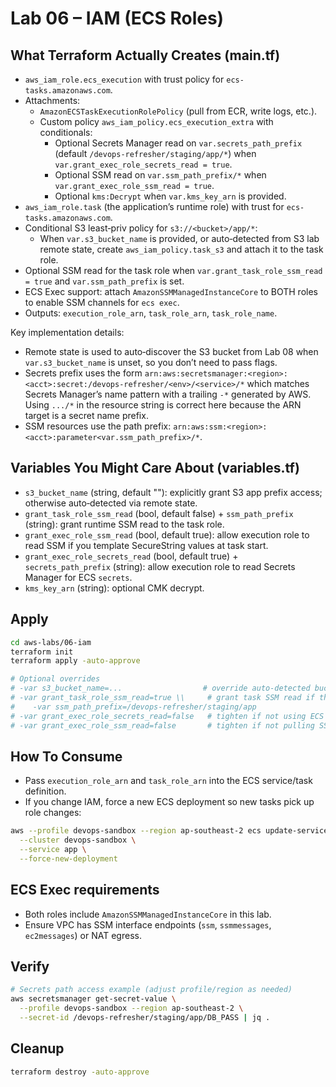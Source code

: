 # Lab 06 – IAM (ECS Roles)

## What Terraform Actually Creates (main.tf)

- `aws_iam_role.ecs_execution` with trust policy for `ecs-tasks.amazonaws.com`.
- Attachments:
  - `AmazonECSTaskExecutionRolePolicy` (pull from ECR, write logs, etc.).
  - Custom policy `aws_iam_policy.ecs_execution_extra` with conditionals:
    - Optional Secrets Manager read on `var.secrets_path_prefix` (default `/devops-refresher/staging/app/*`) when `var.grant_exec_role_secrets_read = true`.
    - Optional SSM read on `var.ssm_path_prefix/*` when `var.grant_exec_role_ssm_read = true`.
    - Optional `kms:Decrypt` when `var.kms_key_arn` is provided.
- `aws_iam_role.task` (the application’s runtime role) with trust for `ecs-tasks.amazonaws.com`.
- Conditional S3 least‑priv policy for `s3://<bucket>/app/*`:
  - When `var.s3_bucket_name` is provided, or auto‑detected from S3 lab remote state, create `aws_iam_policy.task_s3` and attach it to the task role.
- Optional SSM read for the task role when `var.grant_task_role_ssm_read = true` and `var.ssm_path_prefix` is set.
- ECS Exec support: attach `AmazonSSMManagedInstanceCore` to BOTH roles to enable SSM channels for `ecs exec`.
- Outputs: `execution_role_arn`, `task_role_arn`, `task_role_name`.

Key implementation details:

- Remote state is used to auto‑discover the S3 bucket from Lab 08 when `var.s3_bucket_name` is unset, so you don’t need to pass flags.
- Secrets prefix uses the form `arn:aws:secretsmanager:<region>:<acct>:secret:/devops-refresher/<env>/<service>/*` which matches Secrets Manager’s name pattern with a trailing `-*` generated by AWS. Using `.../*` in the resource string is correct here because the ARN target is a secret name prefix.
- SSM resources use the path prefix: `arn:aws:ssm:<region>:<acct>:parameter<var.ssm_path_prefix>/*`.

## Variables You Might Care About (variables.tf)

- `s3_bucket_name` (string, default ""): explicitly grant S3 app prefix access; otherwise auto‑detected via remote state.
- `grant_task_role_ssm_read` (bool, default false) + `ssm_path_prefix` (string): grant runtime SSM read to the task role.
- `grant_exec_role_ssm_read` (bool, default true): allow execution role to read SSM if you template SecureString values at task start.
- `grant_exec_role_secrets_read` (bool, default true) + `secrets_path_prefix` (string): allow execution role to read Secrets Manager for ECS `secrets`.
- `kms_key_arn` (string): optional CMK decrypt.

## Apply

```bash
cd aws-labs/06-iam
terraform init
terraform apply -auto-approve

# Optional overrides
# -var s3_bucket_name=...                  # override auto-detected bucket from Lab 08
# -var grant_task_role_ssm_read=true \\     # grant task SSM read if the app fetches SSM at runtime
#    -var ssm_path_prefix=/devops-refresher/staging/app
# -var grant_exec_role_secrets_read=false   # tighten if not using ECS secrets at startup
# -var grant_exec_role_ssm_read=false       # tighten if not pulling SSM via exec role
```

## How To Consume

- Pass `execution_role_arn` and `task_role_arn` into the ECS service/task definition.
- If you change IAM, force a new ECS deployment so new tasks pick up role changes:

```bash
aws --profile devops-sandbox --region ap-southeast-2 ecs update-service \
  --cluster devops-sandbox \
  --service app \
  --force-new-deployment
```

## ECS Exec requirements

- Both roles include `AmazonSSMManagedInstanceCore` in this lab.
- Ensure VPC has SSM interface endpoints (`ssm`, `ssmmessages`, `ec2messages`) or NAT egress.

## Verify

```bash
# Secrets path access example (adjust profile/region as needed)
aws secretsmanager get-secret-value \
  --profile devops-sandbox --region ap-southeast-2 \
  --secret-id /devops-refresher/staging/app/DB_PASS | jq .
```

## Cleanup

```bash
terraform destroy -auto-approve
```
